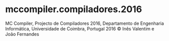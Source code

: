 # mccompiler.compiladores.2016
MC Compiler, Projecto de Compiladores 2016, Departamento de Engenharia Informática, Universidade de Coimbra, Portugal
2016 © Inês Valentim e João Fernandes